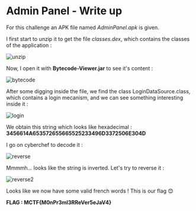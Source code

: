 # Admin Panel - Write up

For this challenge an APK file named <em>AdminPanel.apk</em> is given.

I first start to unzip it to get the file <em>classes.dex</em>, which contains the classes of the application :

![unzip](https://user-images.githubusercontent.com/66923124/164978630-d835033f-24e0-4e6a-833f-747ad946deab.png)

Now, I open it with <strong>Bytecode-Viewer.jar</strong> to see it's content :

![bytecode](https://user-images.githubusercontent.com/66923124/164978743-4f1808a1-007b-4044-a769-5ec49c9ace9d.png)

After some digging inside the file, we find the class LoginDataSource.class, which contains a login mecanism, and we can see something interesting inside it :

![login](https://user-images.githubusercontent.com/66923124/164978924-d9264a9b-1b68-497c-8c81-23e34ddc1f2f.png)

We obtain this string which looks like hexadecimal : <strong>3456614A653572655665525233496D3372506E304D</strong>

I go on cyberchef to decode it :

![reverse](https://user-images.githubusercontent.com/66923124/164979373-9716c794-b44c-4407-93d5-072d7a3eec58.png)

Mmmmh... looks like the string is inverted. Let's try to reverse it :

![reverse2](https://user-images.githubusercontent.com/66923124/164979741-9cd05dc6-a3f5-46b7-8305-226cb6005f8b.png)

Looks like we now have some valid french words ! This is our flag 😊

<strong> FLAG : MCTF{M0nPr3mI3RReVer5eJaV4} </strong>
